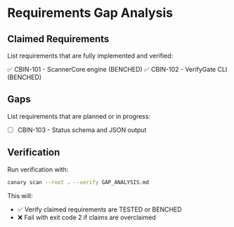 # Requirements Gap Analysis

## Claimed Requirements

List requirements that are fully implemented and verified:

✅ CBIN-101 - ScannerCore engine (BENCHED)
✅ CBIN-102 - VerifyGate CLI (BENCHED)

## Gaps

List requirements that are planned or in progress:

- [ ] CBIN-103 - Status schema and JSON output

## Verification

Run verification with:

```bash
canary scan --root . --verify GAP_ANALYSIS.md
```

This will:
- ✅ Verify claimed requirements are TESTED or BENCHED
- ❌ Fail with exit code 2 if claims are overclaimed
